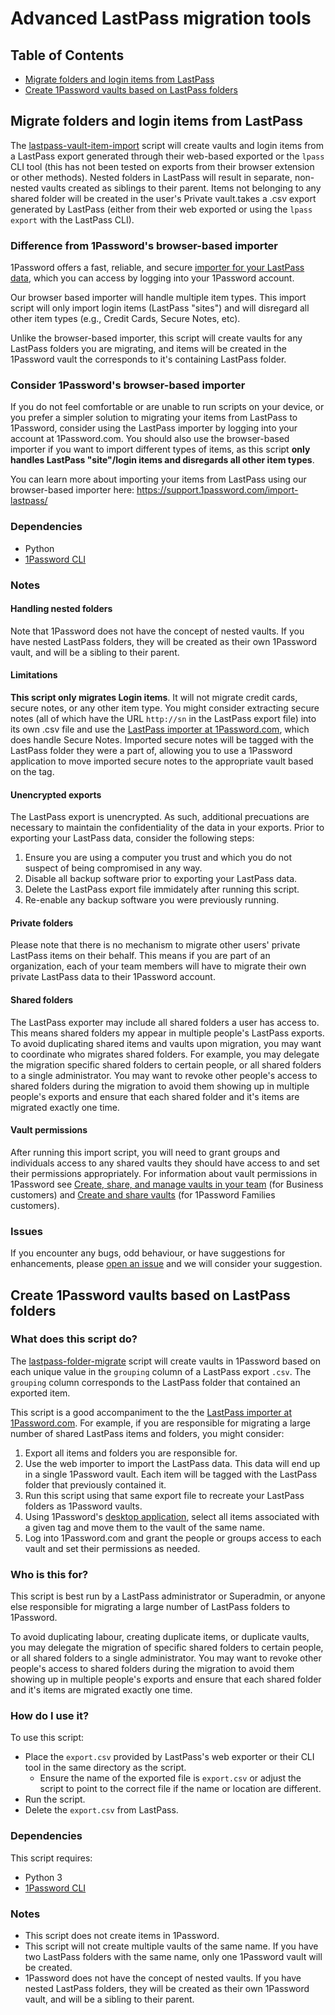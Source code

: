 # Advanced LastPass migration tools

## Table of Contents

* [Migrate folders and login items from LastPass](#migrate-folders-and-login-items-from-lastpass)
* [Create 1Password vaults based on LastPass folders](#create-1password-vaults-based-on-lastpass-folders)

## Migrate folders and login items from LastPass

The [lastpass-vault-item-import](vault_item_import.py) script will create vaults and login items from a LastPass export generated through their web-based exported or the `lpass` CLI tool (this has not been tested on exports from their browser extension or other methods). Nested folders in LastPass will result in separate, non-nested vaults created as siblings to their parent. Items not belonging to any shared folder will be created in the user's Private vault.takes a .csv export generated by LastPass (either from their web exported or using the `lpass export` with the LastPass CLI).

### Difference from 1Password's browser-based importer

1Password offers a fast, reliable, and secure [importer for your LastPass data](https://support.1password.com/import-lastpass/), which you can access by logging into your 1Password account.

Our browser based importer will handle multiple item types. This import script will only import login items (LastPass "sites") and will disregard all other item types (e.g., Credit Cards, Secure Notes, etc).

Unlike the browser-based importer, this script will create vaults for any LastPass folders you are migrating, and items will be created in the 1Password vault the corresponds to it's containing LastPass folder.

### Consider 1Password's browser-based importer

If you do not feel comfortable or are unable to run scripts on your device, or you prefer a simpler solution to migrating your items from LastPass to 1Password, consider using the LastPass importer by logging into your account at 1Password.com. You should also use the browser-based importer if you want to import different types of items, as this script **only handles LastPass "site"/login items and disregards all other item types**.

You can learn more about importing your items from LastPass using our browser-based importer here: <https://support.1password.com/import-lastpass/>

### Dependencies

* Python
* [1Password CLI](https://developer.1password.com/docs/cli)

### Notes

#### Handling nested folders

Note that 1Password does not have the concept of nested vaults. If you have nested LastPass folders, they will be created as their own 1Password vault, and will be a sibling to their parent.

#### Limitations

**This script only migrates Login items**. It will not migrate credit cards, secure notes, or any other item type. You might consider extracting secure notes (all of which have the URL `http://sn` in the LastPass export file) into its own .csv file and use the [LastPass importer at 1Password.com](https://support.1password.com/import-lastpass/), which does handle Secure Notes. Imported secure notes will be tagged with the LastPass folder they were a part of, allowing you to use a 1Password application to move imported secure notes to the appropriate vault based on the tag.

#### Unencrypted exports

The LastPass export is unencrypted. As such, additional precuations are necessary to maintain the confidentiality of the data in your exports.
Prior to exporting your LastPass data, consider the following steps:

1. Ensure you are using a computer you trust and which you do not suspect of being compromised in any way.
2. Disable all backup software prior to exporting your LastPass data.
3. Delete the LastPass export file immidately after running this script.
4. Re-enable any backup software you were previously running.

#### Private folders

Please note that there is no mechanism to migrate other users' private LastPass items on their behalf. This means if you are part of an organization, each of your team members will have to migrate their own private LastPass data to their 1Password account.

#### Shared folders

The LastPass exporter may include all shared folders a user has access to. This means shared folders my appear in multiple people's LastPass exports. To avoid duplicating shared items and vaults upon migration, you may want to coordinate who migrates shared folders. For example, you may delegate the migration specific shared folders to certain people, or all shared folders to a single administrator. You may want to revoke other people's access to shared folders during the migration to avoid them showing up in multiple people's exports  and ensure that each shared folder and it's items are migrated exactly one time.

#### Vault permissions

After running this import script, you will need to grant groups and individuals access to any shared vaults they should have access to and set their permissions appropriately. For information about vault permissions in 1Password see [Create, share, and manage vaults in your team](https://support.1password.com/create-share-vaults-teams/) (for Business customers) and [Create and share vaults](https://support.1password.com/create-share-vaults/) (for 1Password Families customers).

### Issues

If you encounter any bugs, odd behaviour, or have suggestions for enhancements, please [open an issue](https://github.com/1Password/solutions/issues) and we will consider your suggestion.

## Create 1Password vaults based on LastPass folders

### What does this script do?

The [lastpass-folder-migrate](folder_migrate.py) script will create vaults in 1Password based on each unique value in the `grouping` column of a LastPass export `.csv`. The `grouping` column corresponds to the LastPass folder that contained an exported item.

This script is a good accompaniment to the the [LastPass importer at 1Password.com](https://support.1password.com/import-lastpass/). For example, if you are responsible for migrating a large number of shared LastPass items and folders, you might consider:

1. Export all items and folders you are responsible for.
2. Use the web importer to import the LastPass data. This data will end up in a single 1Password vault. Each item will be tagged with the LastPass folder that previously contained it.
3. Run this script using that same export file to recreate your LastPass folders as 1Password vaults.
4. Using 1Password's [desktop application](https://1password.com/downloads/mac/), select all items associated with a given tag and move them to the vault of the same name.
5. Log into 1Password.com and grant the people or groups access to each vault and set their permissions as needed.

### Who is this for?

This script is best run by a LastPass administrator or Superadmin, or anyone else responsible for migrating a large number of LastPass folders to 1Password.

To avoid duplicating labour, creating duplicate items, or duplicate vaults, you may delegate the migration of specific shared folders to certain people, or all shared folders to a single administrator. You may want to revoke other people's access to shared folders during the migration to avoid them showing up in multiple people's exports  and ensure that each shared folder and it's items are migrated exactly one time.

### How do I use it?

To use this script:

* Place the `export.csv` provided by LastPass's web exporter or their CLI tool in the same directory as the script.
  * Ensure the name of the exported file is `export.csv` or adjust the script to point to the correct file if the name or location are different.
* Run the script.
* Delete the `export.csv` from LastPass.

### Dependencies

This script requires:

* Python 3
* [1Password CLI](https://developer.1password.com/docs/cli)

### Notes

* This script does not create items in 1Password.
* This script will not create multiple vaults of the same name. If you have two LastPass folders with the same name, only one 1Password vault will be created.
* 1Password does not have the concept of nested vaults. If you have nested LastPass folders, they will be created as their own 1Password vault, and will be a sibling to their parent.
